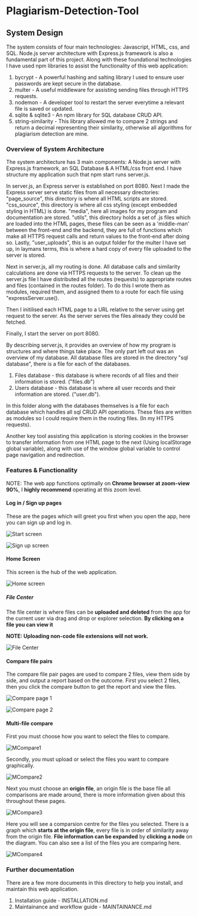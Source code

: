 # Plagiarism-Detection-Tool

## System Design

The system consists of four main technologies: Javascript, HTML, css, and SQL. Node.js server architecture with Express.js framework is also a fundamental part of this project. Along with these foundational technologies I have used npm libraries to assist the functionality of this web application:

1. bycrypt - A powerful hashing and salting library I used to ensure user passwords are kept secure in the database.
2. multer - A useful middleware for assisting sending files through HTTPS requests.
3. nodemon - A developer tool to restart the server everytime a relevant file is saved or updated.
4. sqlite & sqlite3 - An npm library for SQL database CRUD API.
5. string-similarity - This library allowed me to compare 2 strings and return a decimal representing their similarity, otherwise all algorithms for plagiarism detection are mine.

### Overview of System Architecture

The system architecture has 3 main components: A Node.js server with Express.js framework, an SQL Database & A HTML/css front end. I have structure my application such that npm start runs server.js. 

In server.js, an Express server is established on port 8080. Next I made the Express server serve static files from all necessary directories: "page_source", this directory is where all HTML scripts are stored. "css_source", this directory is where all css styling (except embedded styling in HTML) is done. "media", here all images for my program and documentation are stored. "utils", this directory holds a set of .js files which are loaded into the HTML pages, these files can be seen as a 'middle-man' between the front-end and the backend, they are full of functions which make all HTTPS request calls and return values to the front-end after doing so. Lastly, "user_uploads", this is an output folder for the multer I have set up, in laymans terms, this is where a hard copy of every file uploaded to the server is stored.

Next in server.js, all my routing is done. All database calls and similarity calculations are done via HTTPS requests to the server. To clean up the server.js file I have distributed all the routes (requests) to appropriate routes and files (contained in the routes folder). To do this I wrote them as modules, required them, and assigned them to a route for each file using "expressServer.use(). 

Then I initilised each HTML page to a URL relative to the server using get request to the server. As the server serves the files already they could be fetched.

Finally, I start the server on port 8080.

By describing server.js, it provides an overview of how my program is structures and where things take place. The only part left out was an overview of my database. All database files are stored in the directory "sql database", there is a file for each of the databases. 

1. Files database - this database is where records of all files and their information is stored. ("files.db")
2. Users database - this database is where all user records and their information are stored. ("user.db").

In this folder along with the databases themselves is a file for each database which handles all sql CRUD API operations. These files are written as modules so I could require them in the routing files. (In my HTTPS requests).

Another key tool assisting this application is storing cookies in the browser to transfer information from one HTML page to the next (Using localStorage global variable), along with use of the window global variable to control page navigation and redirection.

### Features & Functionality

NOTE: The web app functions optimally on **Chrome browser at zoom-view 90%**, I **highly recommend** operating at this zoom level.

#### Log in / Sign up pages

These are the pages which will greet you first when you open the app, here you can sign up and log in.

![Start screen](media/start_screen.PNG)


![Sign up screen](media/sign_up.PNG)

#### Home Screen

This screen is the hub of the web application.

![Home screen](media/hub.PNG)

##### File Center

The file center is where files can be **uploaded and deleted** from the app for the current user via drag and drop or explorer selection. **By clicking on a file you can view it**

**NOTE: Uploading non-code file extensions will not work.**

![File Center](media/file_center.PNG)

#### Compare file pairs

The compare file pair pages are used to compare 2 files, view them side by side, and output a report based on the outcome. First you select 2 files, then you click the compare button to get the report and view the files.

![Compare page 1](media/comp1.PNG)

![Compare page 2](media/comp2.PNG)

#### Multi-file compare

First you must choose how you want to select the files to compare.

![MCompare1](media/mcomp1.PNG)

Secondly, you must upload or select the files you want to compare graphically.

![MCompare2](media/mcomp2.PNG)

Next you must choose an **origin file**,  an origin file is the base file all comparisons are made around, there is more information given about this throughout these pages.

![MCompare3](media/mcomp3.PNG)

Here you will see a comparsion centre for the files you selected. There is a graph which **starts at the origin file**, every file is in order of similarity away from the origin file. **File information can be expanded** by **clicking a node** on the diagram. You can also see a list of the files you are comparing here.

![MCompare4](media/mcomp4.PNG)


### Further documentation

There are a few more documents in this directory to help you install, and maintain this web application.

1. Installation guide - INSTALLATION.md
2. Maintainance and workflow guide - MAINTAINANCE.md
